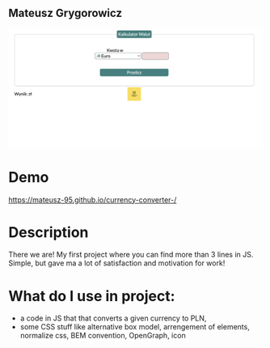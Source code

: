 ## Mateusz Grygorowicz

![currency-converter](https://raw.githubusercontent.com/Mateusz-95/currency-converter-/main/images/currency-converter%20screen.png)

# Demo 

https://mateusz-95.github.io/currency-converter-/

# Description 

There we are! My first project where you can find more than 3 lines in JS. Simple, but gave ma a lot of satisfaction and motivation for work!

# What do I use in project:
- a code in JS that that converts a given currency to PLN,
- some CSS stuff like alternative box model, arrengement of elements, normalize css, BEM convention, OpenGraph, icon
